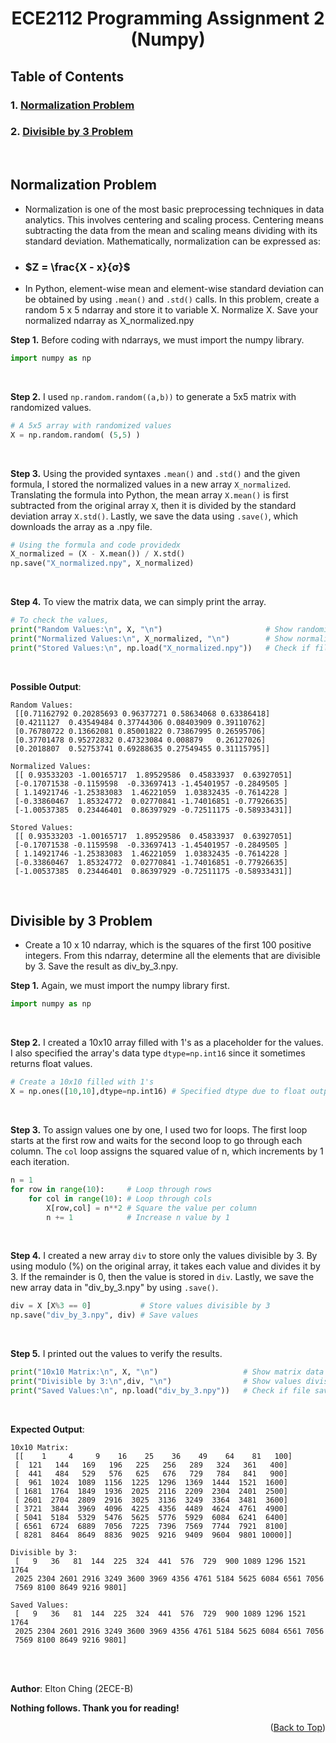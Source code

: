 <h1 align="center"> ECE2112 Programming Assignment 2 (Numpy) </h1>

<a id="top"></a>

## Table of Contents
### 1. [Normalization Problem](#anchor-normalization)
### 2. [Divisible by 3 Problem](#anchor-divby3)
<br/>

<a name="anchor-normalization"></a>
## **Normalization Problem**
* Normalization is one of the most basic preprocessing techniques in data analytics. This involves centering and scaling process. Centering means subtracting the data from the mean and scaling means dividing with its standard deviation. Mathematically, normalization can be expressed as:

* ###  $`Z = \frac{X - x}{σ}`$

* In Python, element-wise mean and element-wise standard deviation can be obtained by using `.mean()` and `.std()` calls.
In this problem, create a random 5 x 5 ndarray and store it to variable X. Normalize X. Save your normalized ndarray as X_normalized.npy


**Step 1.** Before coding with ndarrays, we must import the numpy library.
``` python
import numpy as np
```
<br/>

**Step 2.** I used  `np.random.random((a,b))` to generate a 5x5 matrix with randomized values.
``` python
# A 5x5 array with randomized values
X = np.random.random( (5,5) ) 
```
<br/>

**Step 3.** Using the provided syntaxes `.mean()` and `.std()` and the given formula, I stored the normalized values in a new array `X_normalized`. Translating the formula into Python, the mean array `X.mean()` is first subtracted from the original array `X`, then it is divided by the standard deviation array `X.std()`. Lastly, we save the data using `.save()`, which downloads the array as a .npy file.
``` python
# Using the formula and code providedx
X_normalized = (X - X.mean()) / X.std()
np.save("X_normalized.npy", X_normalized)
```
<br/>

**Step 4.** To view the matrix data, we can simply print the array.
```python
# To check the values,
print("Random Values:\n", X, "\n")                       # Show randomized values
print("Normalized Values:\n", X_normalized, "\n")        # Show normalized values
print("Stored Values:\n", np.load("X_normalized.npy"))   # Check if file saved normalized data
```
<br/>

**Possible Output**: 
``` 
Random Values:
 [[0.71162792 0.20285693 0.96377271 0.58634068 0.63386418]
 [0.4211127  0.43549484 0.37744306 0.08403909 0.39110762]
 [0.76780722 0.13662081 0.85001822 0.73867995 0.26595706]
 [0.37701478 0.95272832 0.47323084 0.008879   0.26127026]
 [0.2018807  0.52753741 0.69288635 0.27549455 0.31115795]] 

Normalized Values:
 [[ 0.93533203 -1.00165717  1.89529586  0.45833937  0.63927051]
 [-0.17071538 -0.1159598  -0.33697413 -1.45401957 -0.2849505 ]
 [ 1.14921746 -1.25383083  1.46221059  1.03832435 -0.7614228 ]
 [-0.33860467  1.85324772  0.02770841 -1.74016851 -0.77926635]
 [-1.00537385  0.23446401  0.86397929 -0.72511175 -0.58933431]] 

Stored Values:
 [[ 0.93533203 -1.00165717  1.89529586  0.45833937  0.63927051]
 [-0.17071538 -0.1159598  -0.33697413 -1.45401957 -0.2849505 ]
 [ 1.14921746 -1.25383083  1.46221059  1.03832435 -0.7614228 ]
 [-0.33860467  1.85324772  0.02770841 -1.74016851 -0.77926635]
 [-1.00537385  0.23446401  0.86397929 -0.72511175 -0.58933431]]
```

<br/>


<a name="anchor-divby3"></a>
## **Divisible by 3 Problem**
* Create a 10 x 10 ndarray, which is the squares of the first 100 positive integers. From this ndarray, determine all the elements that are divisible by 3. Save the result as div_by_3.npy.


**Step 1.** Again, we must import the numpy library first.
``` python
import numpy as np
```
<br/>

**Step 2.** I created a 10x10 array filled with 1's as a placeholder for the values. I also specified the array's data type `dtype=np.int16` since it sometimes returns float values.
``` python
# Create a 10x10 filled with 1's
X = np.ones([10,10],dtype=np.int16) # Specified dtype due to float output
```
<br/>

**Step 3.** To assign values one by one, I used two for loops. The first loop starts at the first row and waits for the second loop to go through each column. The `col` loop assigns the squared value of n, which increments by 1 each iteration.
``` python
n = 1
for row in range(10):     # Loop through rows 
    for col in range(10): # Loop through cols
        X[row,col] = n**2 # Square the value per column
        n += 1            # Increase n value by 1
```
<br/>

**Step 4.** I created a new array `div` to store only the values divisible by 3. By using modulo (%) on the original array, it takes each value and divides it by 3. If the remainder is 0, then the value is stored in `div`. Lastly, we save the new array data in "div_by_3.npy" by using `.save()`.
``` python
div = X [X%3 == 0]           # Store values divisible by 3
np.save("div_by_3.npy", div) # Save values
```
<br/>

**Step 5.** I printed out the values to verify the results.
``` python
print("10x10 Matrix:\n", X, "\n")                   # Show matrix data
print("Divisible by 3:\n",div, "\n")                # Show values divisible by 3
print("Saved Values:\n", np.load("div_by_3.npy"))   # Check if file saved div data
```
<br/>

**Expected Output**: 
``` 
10x10 Matrix:
 [[    1     4     9    16    25    36    49    64    81   100]
 [  121   144   169   196   225   256   289   324   361   400]
 [  441   484   529   576   625   676   729   784   841   900]
 [  961  1024  1089  1156  1225  1296  1369  1444  1521  1600]
 [ 1681  1764  1849  1936  2025  2116  2209  2304  2401  2500]
 [ 2601  2704  2809  2916  3025  3136  3249  3364  3481  3600]
 [ 3721  3844  3969  4096  4225  4356  4489  4624  4761  4900]
 [ 5041  5184  5329  5476  5625  5776  5929  6084  6241  6400]
 [ 6561  6724  6889  7056  7225  7396  7569  7744  7921  8100]
 [ 8281  8464  8649  8836  9025  9216  9409  9604  9801 10000]] 

Divisible by 3:
 [   9   36   81  144  225  324  441  576  729  900 1089 1296 1521 1764
 2025 2304 2601 2916 3249 3600 3969 4356 4761 5184 5625 6084 6561 7056
 7569 8100 8649 9216 9801] 

Saved Values:
 [   9   36   81  144  225  324  441  576  729  900 1089 1296 1521 1764
 2025 2304 2601 2916 3249 3600 3969 4356 4761 5184 5625 6084 6561 7056
 7569 8100 8649 9216 9801]
```

<br/>
<br/>

**Author**: Elton Ching (2ECE-B)


**Nothing follows. Thank you for reading!** 

<p align="right"> (<a href="#top">Back to Top</a>) </p>
